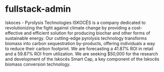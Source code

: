 # fullstack-admin
Iskoces - Pyrolysis Technologies
ISKOCÊS is a company dedicated to revolutionizing the fight against climate change by providing a cost-effective and efficient solution for producing biochar and other forms of sustainable energy. Our cutting-edge pyrolysis technology transforms biomass into carbon sequestration by-products, offering individuals a way to reduce their carbon footprint. We are forecasting a 41.87% ROI in retail and a 59.87% ROI from utilization. We are seeking $50,000 for the research and development of the Iskocês Smart Cap, a key component of the Iskocês biomass conversion technology.
